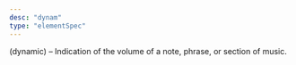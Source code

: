 ```yaml
---
desc: "dynam"
type: "elementSpec"
---
```


(dynamic) – Indication of the volume of a note, phrase, or section of music.